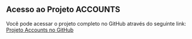 ## Acesso ao Projeto ACCOUNTS

Você pode acessar o projeto completo no GitHub através do seguinte link:
[Projeto Accounts no GitHub](https://github.com/JoseBarceloss/ACCOUNTS/tree/main)